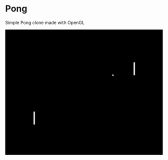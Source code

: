 # Pong
Simple Pong clone made with OpenGL

![screenshot0](https://github.com/MichaelPineapple/Pong/blob/main/Screenshots/screenshot0.png)
